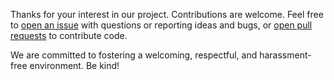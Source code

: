 <!--
SPDX-FileCopyrightText: 2023 DB Systel GmbH

SPDX-License-Identifier: Apache-2.0
-->

Thanks for your interest in our project. Contributions are welcome. Feel free to [open an issue](https://github.com/dbsystel/datalake-graphql-wrapper/issues) with questions or reporting ideas and bugs, or [open pull requests](<[pulls](https://github.com/dbsystel/datalake-graphql-wrapper/pulls)>) to contribute code.

We are committed to fostering a welcoming, respectful, and harassment-free environment. Be kind!
